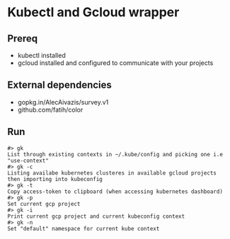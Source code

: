 # Kubectl and Gcloud wrapper

## Prereq

* kubectl installed
* gcloud installed and configured to communicate with your projects

## External dependencies

* gopkg.in/AlecAivazis/survey.v1
* github.com/fatih/color

## Run
```
#> gk
List through existing contexts in ~/.kube/config and picking one i.e "use-context"
#> gk -c
Listing availabe kubernetes clusteres in available gcloud projects then importing into kubeconfig 
#> gk -t 
Copy access-token to clipboard (when accessing kubernetes dashboard)
#> gk -p
Set current gcp project
#> gk -i
Print current gcp project and current kubeconfig context
#> gk -n
Set "default" namespace for current kube context
```

